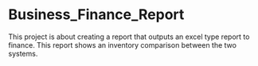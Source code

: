 # Business_Finance_Report
This project is about creating a report that outputs an excel type report to finance. This report shows an inventory comparison between the two systems.
